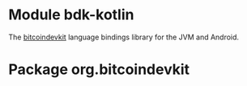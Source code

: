 # Module bdk-kotlin
The [bitcoindevkit](https://bitcoindevkit.org/) language bindings library for the JVM and Android.

# Package org.bitcoindevkit
